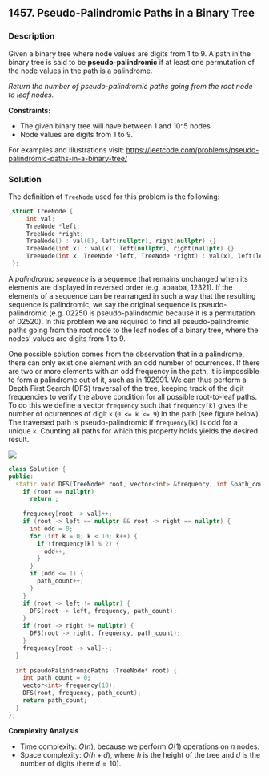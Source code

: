 
## 1457. Pseudo-Palindromic Paths in a Binary Tree

### Description

Given a binary tree where node values are digits from 1 to 9. A path in the binary tree is said to be **pseudo-palindromic** if at least one permutation of the node values in the path is a palindrome.

*Return the number of pseudo-palindromic paths going from the root node to leaf nodes.*

**Constraints:**
- The given binary tree will have between 1 and 10^5 nodes.
- Node values are digits from 1 to 9.

For examples and illustrations visit: https://leetcode.com/problems/pseudo-palindromic-paths-in-a-binary-tree/

### Solution

The definition of `TreeNode` used for this problem is the following:

```cpp
 struct TreeNode {
     int val;
     TreeNode *left;
     TreeNode *right;
     TreeNode() : val(0), left(nullptr), right(nullptr) {}
     TreeNode(int x) : val(x), left(nullptr), right(nullptr) {}
     TreeNode(int x, TreeNode *left, TreeNode *right) : val(x), left(left), right(right) {}
 };
```

A *palindromic sequence* is a sequence that remains unchanged when its elements are displayed in reversed order (e.g. abaaba, 12321). If the elements of a sequence can be rearranged in such a way that the resulting sequence is palindromic, we say the original sequence is pseudo-palindromic (e.g. 02250 is pseudo-palindromic because it is a permutation of 02520). In this problem we are required to find all pseudo-palindromic paths going from the root node to the leaf nodes of a binary tree, where the nodes' values are digits from 1 to 9.

One possible solution comes from the observation that in a palindrome, there can only exist one element with an odd number of ocurrences. If there are two or more elements with an odd frequency in the path, it is impossible to form a palindrome out of it, such as in 192991. We can thus perform a Depth First Search (DFS) traversal of the tree, keeping track of the digit frequencies to verify the above condition for all possible root-to-leaf paths. To do this we define a vector `frequency` such that `frequency[k]` gives the number of ocurrences of digit `k` (`0 <= k <= 9`) in the path (see figure below). The traversed path is pseudo-palindromic if `frequency[k]` is odd for a unique `k`. Counting all paths for which this property holds yields the desired result.

![](https://i.imgur.com/zkvwIqI.jpg)

```cpp
class Solution {
public:
  static void DFS(TreeNode* root, vector<int> &frequency, int &path_count) {
    if (root == nullptr) 
      return ;
    
    frequency[root -> val]++;
    if (root -> left == nullptr && root -> right == nullptr) {
      int odd = 0;
      for (int k = 0; k < 10; k++) {
        if (frequency[k] % 2) {
          odd++;
        }
      }
      if (odd <= 1) {
        path_count++;
      }
    }
    if (root -> left != nullptr) {
      DFS(root -> left, frequency, path_count);
    }
    if (root -> right != nullptr) {
      DFS(root -> right, frequency, path_count);
    }
    frequency[root -> val]--;
  }
  
  int pseudoPalindromicPaths (TreeNode* root) {
    int path_count = 0;
    vector<int> frequency(10);
    DFS(root, frequency, path_count);
    return path_count;
  }
};

```

**Complexity Analysis**

- Time complexity: $O(n)$, because we perform $O(1)$ operations on $n$ nodes.
- Space complexity: $O(h+d)$, where $h$ is the height of the tree and $d$ is the number of digits (here $d = 10$).
